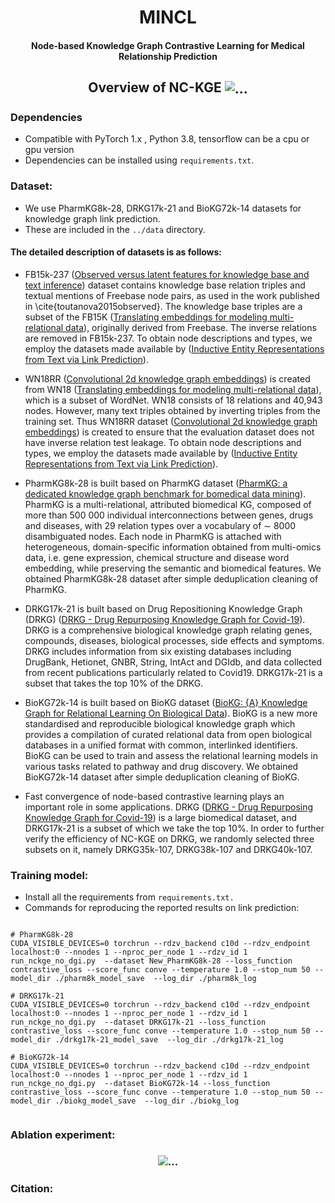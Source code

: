 <h1 align="center">
  MINCL
</h1>

<h4 align="center">Node-based Knowledge Graph Contrastive Learning for Medical Relationship Prediction</h4>



<h2 align="center">
  Overview of NC-KGE
  <img align="center"  src="https://github.com/DeepLearningPS/NC-KGE/blob/main/NC-KGE/image/cl.png" alt="...">
</h2>

<!--
# We add some experiments in the appendix of the paper. Details can be found in https://github.com/DeepLearningPS/NC-KGE/blob/main/NC-KGE.pdf
-->


### Dependencies

- Compatible with PyTorch 1.x , Python 3.8, tensorflow can be a cpu or gpu version
- Dependencies can be installed using `requirements.txt`.

### Dataset:

- We use  PharmKG8k-28, DRKG17k-21 and BioKG72k-14 datasets for knowledge graph link prediction. 
- These are included in the `../data` directory.

#### The detailed description of datasets is as follows:

- FB15k-237 ([Observed versus latent features for knowledge base and text inference](https://aclanthology.org/W15-4007/)) dataset contains knowledge base relation triples and textual mentions of Freebase node pairs, as used in the work published in \cite{toutanova2015observed}. The knowledge base triples are a subset of the FB15K ([Translating embeddings for modeling multi-relational data](https://proceedings.neurips.cc/paper/2013/hash/1cecc7a77928ca8133fa24680a88d2f9-Abstract.html)), originally derived from Freebase. The inverse relations are removed in FB15k-237. To obtain node descriptions and types, we employ the datasets made available by ([Inductive Entity Representations from Text via Link Prediction](https://dl.acm.org/doi/10.1145/3442381.3450141)). 

- WN18RR ([Convolutional 2d knowledge graph embeddings]([https://arxiv.org/abs/1707.01476](https://ojs.aaai.org/index.php/AAAI/article/view/11573))) is created from WN18 ([Translating embeddings for modeling multi-relational data](https://proceedings.neurips.cc/paper/2013/hash/1cecc7a77928ca8133fa24680a88d2f9-Abstract.html)), which is a subset of WordNet. WN18 consists of 18 relations and 40,943 nodes. However, many text triples obtained by inverting triples from the training set. Thus WN18RR dataset ([Convolutional 2d knowledge graph embeddings](https://ojs.aaai.org/index.php/AAAI/article/view/11573)) is created to ensure that the evaluation dataset does not have inverse relation test leakage. To obtain node descriptions and types, we employ the datasets made available by ([Inductive Entity Representations from Text via Link Prediction](https://dl.acm.org/doi/10.1145/3442381.3450141)). 
	
- PharmKG8k-28 is built based on PharmKG dataset ([PharmKG: a dedicated knowledge graph benchmark for bomedical data mining](https://academic.oup.com/bib/article/22/4/bbaa344/6042240?login=false)). PharmKG is a multi-relational, attributed biomedical KG, composed of more than 500 000 individual interconnections between genes, drugs and diseases, with 29 relation types over a vocabulary of $\sim$ 8000 disambiguated nodes.  Each node in PharmKG is attached with heterogeneous, domain-specific information obtained from multi-omics data, i.e. gene expression, chemical structure and disease word embedding, while preserving the semantic and biomedical features. We obtained PharmKG8k-28 dataset after simple deduplication cleaning of PharmKG.


- DRKG17k-21 is built based on Drug Repositioning Knowledge Graph (DRKG) ([DRKG - Drug Repurposing Knowledge Graph for Covid-19](https://github.com/gnn4dr/DRKG/)). DRKG is a comprehensive biological knowledge graph relating genes, compounds, diseases, biological processes, side effects and symptoms.  DRKG includes information from six existing databases including DrugBank, Hetionet, GNBR, String, IntAct and DGIdb, and data collected from recent publications particularly related to Covid19. DRKG17k-21 is a subset that takes the top 10\% of the DRKG.
	
- BioKG72k-14 is built based on BioKG dataset ([BioKG: {A} Knowledge Graph for Relational Learning On Biological Data](https://dl.acm.org/doi/10.1145/3340531.3412776)). BioKG is a new more standardised and reproducible biological knowledge graph which provides a compilation of curated relational data from open biological databases in a unified format with common, interlinked identifiers. BioKG can be used to train and assess the relational learning models in various tasks related to pathway and drug discovery. We obtained BioKG72k-14 dataset after simple deduplication cleaning of BioKG.

- Fast convergence of node-based contrastive learning plays an important role in some applications. DRKG ([DRKG - Drug Repurposing Knowledge Graph for Covid-19](https://github.com/gnn4dr/DRKG/)) is a large biomedical dataset, and DRKG17k-21 is a subset of which we take the top 10\%. In order to further verify the efficiency of NC-KGE on DRKG, we randomly selected three subsets on it, namely DRKG35k-107, DRKG38k-107 and DRKG40k-107.



### Training model:

- Install all the requirements from `requirements.txt.`
- Commands for reproducing the reported results on link prediction:


```shell

# PharmKG8k-28
CUDA_VISIBLE_DEVICES=0 torchrun --rdzv_backend c10d --rdzv_endpoint localhost:0 --nnodes 1 --nproc_per_node 1 --rdzv_id 1 run_nckge_no_dgi.py  --dataset New_PharmKG8k-28 --loss_function contrastive_loss --score_func conve --temperature 1.0 --stop_num 50 --model_dir ./pharm8k_model_save  --log_dir ./pharm8k_log

# DRKG17k-21
CUDA_VISIBLE_DEVICES=0 torchrun --rdzv_backend c10d --rdzv_endpoint localhost:0 --nnodes 1 --nproc_per_node 1 --rdzv_id 1 run_nckge_no_dgi.py  --dataset DRKG17k-21 --loss_function contrastive_loss --score_func conve --temperature 1.0 --stop_num 50 --model_dir ./drkg17k-21_model_save  --log_dir ./drkg17k-21_log

# BioKG72k-14
CUDA_VISIBLE_DEVICES=0 torchrun --rdzv_backend c10d --rdzv_endpoint localhost:0 --nnodes 1 --nproc_per_node 1 --rdzv_id 1 run_nckge_no_dgi.py  --dataset BioKG72k-14 --loss_function contrastive_loss --score_func conve --temperature 1.0 --stop_num 50 --model_dir ./biokg_model_save  --log_dir ./biokg_log
  
```

### Ablation experiment:
<h3 align="center">
  <img align="center"  src="https://github.com/DeepLearningPS/NC-KGE/blob/main/NC-KGE/image/ablation_experiment.png" alt="...">
</h3>

### Citation:
